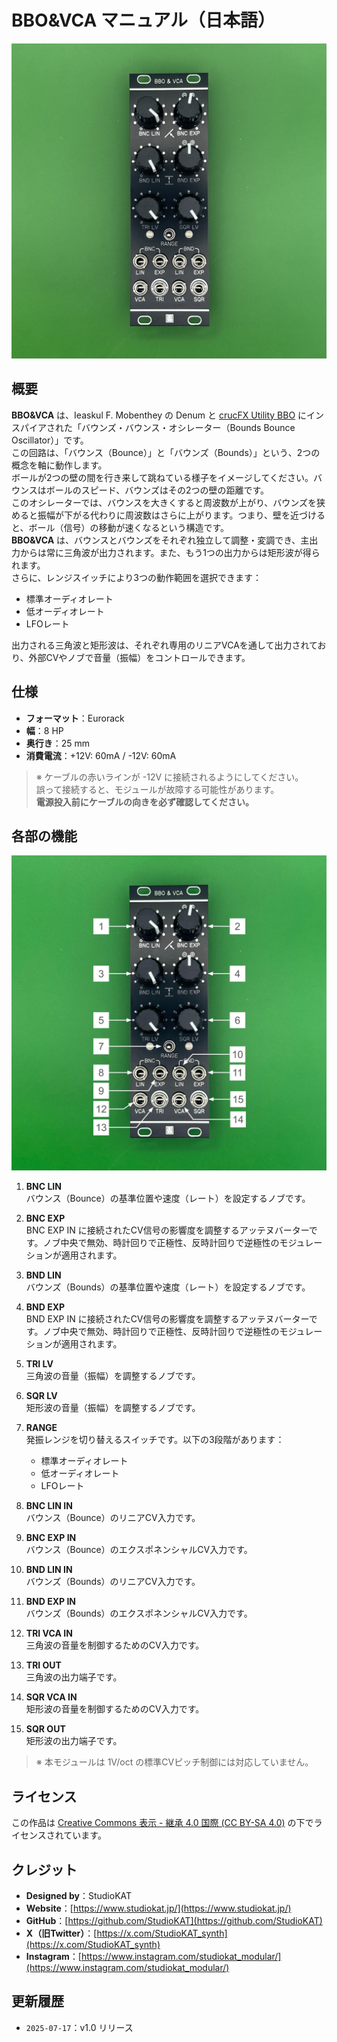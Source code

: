 # BBO&VCA マニュアル（日本語）
![BBO&VCA_Front](../../Images/BBO&VCA_v1.0_Front.jpeg)

## 概要

**BBO&VCA** は、Ieaskul F. Mobenthey の Denum と [crucFX Utility BBO](https://github.com/d42kn355/BoundsBounceOscillator) にインスパイアされた「バウンズ・バウンス・オシレーター（Bounds Bounce Oscillator）」です。  
この回路は、「バウンス（Bounce）」と「バウンズ（Bounds）」という、2つの概念を軸に動作します。  
ボールが2つの壁の間を行き来して跳ねている様子をイメージしてください。バウンスはボールのスピード、バウンズはその2つの壁の距離です。  
このオシレーターでは、バウンスを大きくすると周波数が上がり、バウンズを狭めると振幅が下がる代わりに周波数はさらに上がります。つまり、壁を近づけると、ボール（信号）の移動が速くなるという構造です。  
**BBO&VCA** は、バウンスとバウンズをそれぞれ独立して調整・変調でき、主出力からは常に三角波が出力されます。また、もう1つの出力からは矩形波が得られます。  
さらに、レンジスイッチにより3つの動作範囲を選択できます：
- 標準オーディオレート
- 低オーディオレート
- LFOレート

出力される三角波と矩形波は、それぞれ専用のリニアVCAを通して出力されており、外部CVやノブで音量（振幅）をコントロールできます。  


## 仕様

- **フォーマット**：Eurorack  
- **幅**：8 HP  
- **奥行き**：25 mm  
- **消費電流**：+12V: 60mA / -12V: 60mA  

> ※ ケーブルの赤いラインが -12V に接続されるようにしてください。  
> 誤って接続すると、モジュールが故障する可能性があります。  
> **電源投入前にケーブルの向きを必ず確認してください。**


## 各部の機能
![BBO&VCA_Explanation](../../Images/BBO&VCA_v1.0_Ex.jpg)

1. **BNC LIN**  
   バウンス（Bounce）の基準位置や速度（レート）を設定するノブです。

2. **BNC EXP**  
   BNC EXP IN に接続されたCV信号の影響度を調整するアッテヌバーターです。ノブ中央で無効、時計回りで正極性、反時計回りで逆極性のモジュレーションが適用されます。

3. **BND LIN**  
   バウンズ（Bounds）の基準位置や速度（レート）を設定するノブです。

4. **BND EXP**  
   BND EXP IN に接続されたCV信号の影響度を調整するアッテヌバーターです。ノブ中央で無効、時計回りで正極性、反時計回りで逆極性のモジュレーションが適用されます。

5. **TRI LV**  
   三角波の音量（振幅）を調整するノブです。

6. **SQR LV**  
   矩形波の音量（振幅）を調整するノブです。

7. **RANGE**  
   発振レンジを切り替えるスイッチです。以下の3段階があります：  
   - 標準オーディオレート  
   - 低オーディオレート  
   - LFOレート

8. **BNC LIN IN**  
   バウンス（Bounce）のリニアCV入力です。

9. **BNC EXP IN**  
   バウンス（Bounce）のエクスポネンシャルCV入力です。

10. **BND LIN IN**  
   バウンズ（Bounds）のリニアCV入力です。

11. **BND EXP IN**  
   バウンズ（Bounds）のエクスポネンシャルCV入力です。

12. **TRI VCA IN**  
   三角波の音量を制御するためのCV入力です。

13. **TRI OUT**  
   三角波の出力端子です。

14. **SQR VCA IN**  
   矩形波の音量を制御するためのCV入力です。

15. **SQR OUT**  
   矩形波の出力端子です。


> ※ 本モジュールは 1V/oct の標準CVピッチ制御には対応していません。



## ライセンス

この作品は [Creative Commons 表示 - 継承 4.0 国際 (CC BY-SA 4.0)](https://creativecommons.org/licenses/by-sa/4.0/deed.ja) の下でライセンスされています。


## クレジット

- **Designed by**：StudioKAT  
- **Website**：[https://www.studiokat.jp/](https://www.studiokat.jp/)  
- **GitHub**：[https://github.com/StudioKAT](https://github.com/StudioKAT)  
- **X（旧Twitter）**：[https://x.com/StudioKAT_synth](https://x.com/StudioKAT_synth)  
- **Instagram**：[https://www.instagram.com/studiokat_modular/](https://www.instagram.com/studiokat_modular/)


## 更新履歴

- `2025-07-17`：v1.0 リリース  
